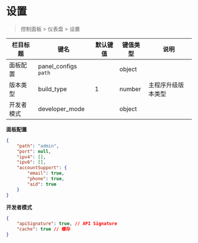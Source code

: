 # 设置

> 控制面板 > 仪表盘 > 设置

| 栏目标题 | 键名 | 默认键值 | 键值类型 | 说明 |
| --- | --- | --- | --- | --- |
| 面板配置 | panel_configs `path` |  | object |  |
| 版本类型 | build_type | 1 | number | 主程序升级版本类型 |
| 开发者模式 | developer_mode |  | object |  |

**面板配置**

```json
{
    "path": "admin",
    "port": null,
    "ipv4": [],
    "ipv6": [],
    "accountSupport": {
        "email": true,
        "phone": true,
        "aid": true
    }
}
```

**开发者模式**

```json
{
    "apiSignature": true, // API Signature
    "cache": true // 缓存
}
```
